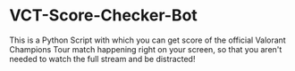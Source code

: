 # VCT-Score-Checker-Bot
This is a Python Script with which you can get score of the official Valorant Champions Tour match happening right on your screen, so that you aren't needed to watch the full stream and be distracted!

